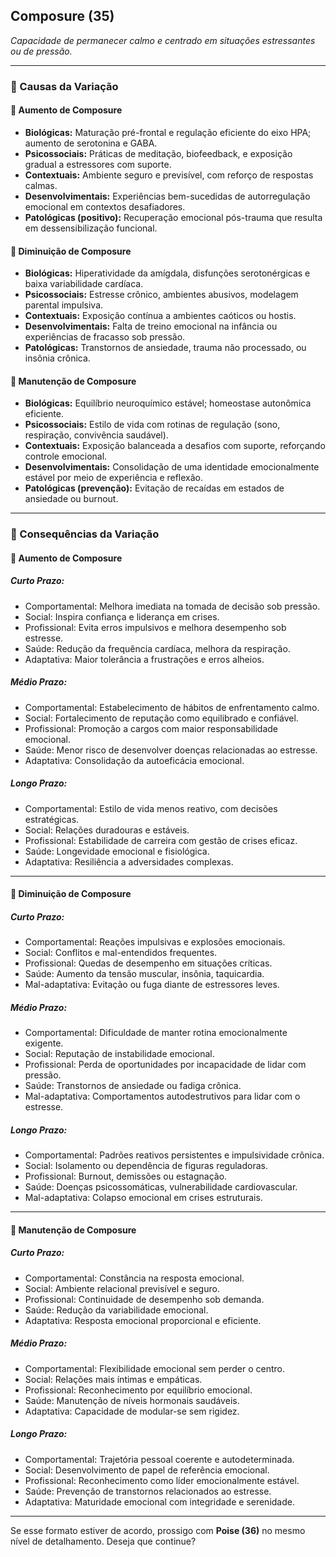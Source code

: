 ## **Composure (35)**

*Capacidade de permanecer calmo e centrado em situações estressantes ou de pressão.*

---

### 🌱 Causas da Variação

#### 🔼 Aumento de Composure

* **Biológicas:** Maturação pré-frontal e regulação eficiente do eixo HPA; aumento de serotonina e GABA.
* **Psicossociais:** Práticas de meditação, biofeedback, e exposição gradual a estressores com suporte.
* **Contextuais:** Ambiente seguro e previsível, com reforço de respostas calmas.
* **Desenvolvimentais:** Experiências bem-sucedidas de autorregulação emocional em contextos desafiadores.
* **Patológicas (positivo):** Recuperação emocional pós-trauma que resulta em dessensibilização funcional.

#### 🔽 Diminuição de Composure

* **Biológicas:** Hiperatividade da amígdala, disfunções serotonérgicas e baixa variabilidade cardíaca.
* **Psicossociais:** Estresse crônico, ambientes abusivos, modelagem parental impulsiva.
* **Contextuais:** Exposição contínua a ambientes caóticos ou hostis.
* **Desenvolvimentais:** Falta de treino emocional na infância ou experiências de fracasso sob pressão.
* **Patológicas:** Transtornos de ansiedade, trauma não processado, ou insônia crônica.

#### 🔁 Manutenção de Composure

* **Biológicas:** Equilíbrio neuroquímico estável; homeostase autonômica eficiente.
* **Psicossociais:** Estilo de vida com rotinas de regulação (sono, respiração, convivência saudável).
* **Contextuais:** Exposição balanceada a desafios com suporte, reforçando controle emocional.
* **Desenvolvimentais:** Consolidação de uma identidade emocionalmente estável por meio de experiência e reflexão.
* **Patológicas (prevenção):** Evitação de recaídas em estados de ansiedade ou burnout.

---

### 🧭 Consequências da Variação

#### 🔼 Aumento de Composure

##### **Curto Prazo:**

  * Comportamental: Melhora imediata na tomada de decisão sob pressão.
  * Social: Inspira confiança e liderança em crises.
  * Profissional: Evita erros impulsivos e melhora desempenho sob estresse.
  * Saúde: Redução da frequência cardíaca, melhora da respiração.
  * Adaptativa: Maior tolerância a frustrações e erros alheios.

##### **Médio Prazo:**

  * Comportamental: Estabelecimento de hábitos de enfrentamento calmo.
  * Social: Fortalecimento de reputação como equilibrado e confiável.
  * Profissional: Promoção a cargos com maior responsabilidade emocional.
  * Saúde: Menor risco de desenvolver doenças relacionadas ao estresse.
  * Adaptativa: Consolidação da autoeficácia emocional.

##### **Longo Prazo:**

  * Comportamental: Estilo de vida menos reativo, com decisões estratégicas.
  * Social: Relações duradouras e estáveis.
  * Profissional: Estabilidade de carreira com gestão de crises eficaz.
  * Saúde: Longevidade emocional e fisiológica.
  * Adaptativa: Resiliência a adversidades complexas.

---

#### 🔽 Diminuição de Composure

##### **Curto Prazo:**

  * Comportamental: Reações impulsivas e explosões emocionais.
  * Social: Conflitos e mal-entendidos frequentes.
  * Profissional: Quedas de desempenho em situações críticas.
  * Saúde: Aumento da tensão muscular, insônia, taquicardia.
  * Mal-adaptativa: Evitação ou fuga diante de estressores leves.

##### **Médio Prazo:**

  * Comportamental: Dificuldade de manter rotina emocionalmente exigente.
  * Social: Reputação de instabilidade emocional.
  * Profissional: Perda de oportunidades por incapacidade de lidar com pressão.
  * Saúde: Transtornos de ansiedade ou fadiga crônica.
  * Mal-adaptativa: Comportamentos autodestrutivos para lidar com o estresse.

#####  **Longo Prazo:**

  * Comportamental: Padrões reativos persistentes e impulsividade crônica.
  * Social: Isolamento ou dependência de figuras reguladoras.
  * Profissional: Burnout, demissões ou estagnação.
  * Saúde: Doenças psicossomáticas, vulnerabilidade cardiovascular.
  * Mal-adaptativa: Colapso emocional em crises estruturais.

---

#### 🔁 Manutenção de Composure

#####  **Curto Prazo:**

  * Comportamental: Constância na resposta emocional.
  * Social: Ambiente relacional previsível e seguro.
  * Profissional: Continuidade de desempenho sob demanda.
  * Saúde: Redução da variabilidade emocional.
  * Adaptativa: Resposta emocional proporcional e eficiente.

#####  **Médio Prazo:**

  * Comportamental: Flexibilidade emocional sem perder o centro.
  * Social: Relações mais íntimas e empáticas.
  * Profissional: Reconhecimento por equilíbrio emocional.
  * Saúde: Manutenção de níveis hormonais saudáveis.
  * Adaptativa: Capacidade de modular-se sem rigidez.

#####  **Longo Prazo:**

  * Comportamental: Trajetória pessoal coerente e autodeterminada.
  * Social: Desenvolvimento de papel de referência emocional.
  * Profissional: Reconhecimento como líder emocionalmente estável.
  * Saúde: Prevenção de transtornos relacionados ao estresse.
  * Adaptativa: Maturidade emocional com integridade e serenidade.

---

Se esse formato estiver de acordo, prossigo com **Poise (36)** no mesmo nível de detalhamento. Deseja que continue?
